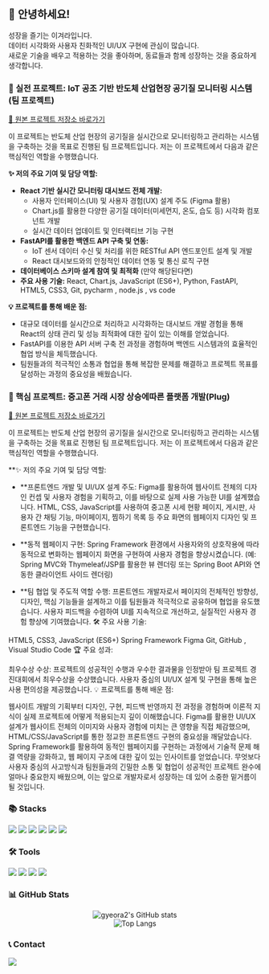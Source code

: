 ## 👋 안녕하세요!
성장을 즐기는 이겨라입니다.  
데이터 시각화와 사용자 친화적인 UI/UX 구현에 관심이 많습니다.  
새로운 기술을 배우고 적용하는 것을 좋아하며, 동료들과 함께 성장하는 것을 중요하게 생각합니다.

### 🚀 실전 프로젝트: IoT 공조 기반 반도체 산업현장 공기질 모니터링 시스템 (팀 프로젝트)

[🔗 원본 프로젝트 저장소 바로가기](https://github.com/2024-SMHRD-KDT-BigData-29/Smhrd_F4) 

이 프로젝트는 반도체 산업 현장의 공기질을 실시간으로 모니터링하고 관리하는 시스템을 구축하는 것을 목표로 진행된 팀 프로젝트입니다. 
저는 이 프로젝트에서 다음과 같은 핵심적인 역할을 수행했습니다.

**✨ 저의 주요 기여 및 담당 역할:**

* **React 기반 실시간 모니터링 대시보드 전체 개발:**
    * 사용자 인터페이스(UI) 및 사용자 경험(UX) 설계 주도 (Figma 활용)
    * Chart.js를 활용한 다양한 공기질 데이터(미세먼지, 온도, 습도 등) 시각화 컴포넌트 개발
    * 실시간 데이터 업데이트 및 인터랙티브 기능 구현
* **FastAPI를 활용한 백엔드 API 구축 및 연동:**
    * IoT 센서 데이터 수신 및 처리를 위한 RESTful API 엔드포인트 설계 및 개발
    * React 대시보드와의 안정적인 데이터 연동 및 통신 로직 구현
* **데이터베이스 스키마 설계 참여 및 최적화** (만약 해당된다면)
* **주요 사용 기술:** React, Chart.js, JavaScript (ES6+), Python, FastAPI, HTML5, CSS3, Git, pycharm , node.js , vs code

**💡 프로젝트를 통해 배운 점:**
* 대규모 데이터를 실시간으로 처리하고 시각화하는 대시보드 개발 경험을 통해 React의 상태 관리 및 성능 최적화에 대한 깊이 있는 이해를 얻었습니다.
* FastAPI를 이용한 API 서버 구축 전 과정을 경험하며 백엔드 시스템과의 효율적인 협업 방식을 체득했습니다.
* 팀원들과의 적극적인 소통과 협업을 통해 복잡한 문제를 해결하고 프로젝트 목표를 달성하는 과정의 중요성을 배웠습니다.

### 🚀 핵심 프로젝트: 중고폰 거래 시장 상승에따른 플랫폼 개발(Plug)

[🔗 원본 프로젝트 저장소 바로가기](https://github.com/2024-SMHRD-KDT-BigData-29/Plug) 

이 프로젝트는 반도체 산업 현장의 공기질을 실시간으로 모니터링하고 관리하는 시스템을 구축하는 것을 목표로 진행된 팀 프로젝트입니다. 
저는 이 프로젝트에서 다음과 같은 핵심적인 역할을 수행했습니다.

**✨  저의 주요 기여 및 담당 역할:

* **프론트엔드 개발 및 UI/UX 설계 주도:
Figma를 활용하여 웹사이트 전체의 디자인 컨셉 및 사용자 경험을 기획하고, 이를 바탕으로 실제 사용 가능한 UI를 설계했습니다.
HTML, CSS, JavaScript를 사용하여 중고폰 시세 현황 페이지, 게시판, 사용자 간 채팅 기능, 마이페이지, 찜하기 목록 등 주요 화면의 웹페이지 디자인 및 프론트엔드 기능을 구현했습니다.

* **동적 웹페이지 구현:
Spring Framework 환경에서 사용자와의 상호작용에 따라 동적으로 변화하는 웹페이지 화면을 구현하여 사용자 경험을 향상시켰습니다. (예: Spring MVC와 Thymeleaf/JSP를 활용한 뷰 렌더링 또는 Spring Boot API와 연동한 클라이언트 사이드 렌더링)
* **팀 협업 및 주도적 역할 수행:
프론트엔드 개발자로서 페이지의 전체적인 방향성, 디자인, 핵심 기능들을 설계하고 이를 팀원들과 적극적으로 공유하며 협업을 유도했습니다.
사용자 피드백을 수렴하여 UI를 지속적으로 개선하고, 실질적인 사용자 경험 향상에 기여했습니다.
🛠️ 주요 사용 기술:

HTML5, CSS3, JavaScript (ES6+)
Spring Framework
Figma
Git, GitHub , Visual Studio Code
🏆 주요 성과:

최우수상 수상: 프로젝트의 성공적인 수행과 우수한 결과물을 인정받아 팀 프로젝트 경진대회에서 최우수상을 수상했습니다.
사용자 중심의 UI/UX 설계 및 구현을 통해 높은 사용 편의성을 제공했습니다.
💡 프로젝트를 통해 배운 점:

웹사이트 개발의 기획부터 디자인, 구현, 피드백 반영까지 전 과정을 경험하며 이론적 지식이 실제 프로젝트에 어떻게 적용되는지 깊이 이해했습니다.
Figma를 활용한 UI/UX 설계가 웹사이트 전체의 이미지와 사용자 경험에 미치는 큰 영향을 직접 체감했으며, HTML/CSS/JavaScript를 통한 정교한 프론트엔드 구현의 중요성을 깨달았습니다.
Spring Framework를 활용하여 동적인 웹페이지를 구현하는 과정에서 기술적 문제 해결 역량을 강화하고, 웹 페이지 구조에 대한 깊이 있는 인사이트를 얻었습니다.
무엇보다 사용자 중심의 사고방식과 팀원들과의 긴밀한 소통 및 협업이 성공적인 프로젝트 완수에 얼마나 중요한지 배웠으며, 이는 앞으로 개발자로서 성장하는 데 있어 소중한 밑거름이 될 것입니다.




### 📚 Stacks
<p>
  <img src="https://img.shields.io/badge/JavaScript-F7DF1E?style=flat-square&logo=JavaScript&logoColor=black"/>
  <img src="https://img.shields.io/badge/React-61DAFB?style=flat-square&logo=React&logoColor=black"/>
  <img src="https://img.shields.io/badge/Python-3776AB?style=flat-square&logo=Python&logoColor=white"/>
  <img src="https://img.shields.io/badge/FastAPI-009688?style=flat-square&logo=FastAPI&logoColor=white"/>
  <img src="https://img.shields.io/badge/HTML5-E34F26?style=flat-square&logo=HTML5&logoColor=white"/>
  <img src="https://img.shields.io/badge/CSS3-1572B6?style=flat-square&logo=CSS3&logoColor=white"/>
</p>

### 🛠️ Tools
<p>
  <img src="https://img.shields.io/badge/Git-F05032?style=flat-square&logo=Git&logoColor=white"/>
  <img src="https://img.shields.io/badge/GitHub-181717?style=flat-square&logo=GitHub&logoColor=white"/>
  <img src="https://img.shields.io/badge/Figma-F24E1E?style=flat-square&logo=Figma&logoColor=white"/>
  <img src="https://img.shields.io/badge/VSCode-007ACC?style=flat-square&logo=VisualStudioCode&logoColor=white"/>
</p>

### 📊 GitHub Stats
<div align="center">
  <img src="https://github-readme-stats.vercel.app/api?username=gyeora2&show_icons=true&theme=radical" alt="gyeora2's GitHub stats"/>
  <br/>
  <img src="https://github-readme-stats.vercel.app/api/top-langs/?username=gyeora2&layout=compact&theme=radical" alt="Top Langs"/>
</div>

### 📞 Contact
<p>
  <a href="mailto:lgr0223000@gmail.com"><img src="https://img.shields.io/badge/Email-lgr0223000@gmail.com-EA4335?style=flat-square&logo=Gmail&logoColor=white"/></a>
</p>
